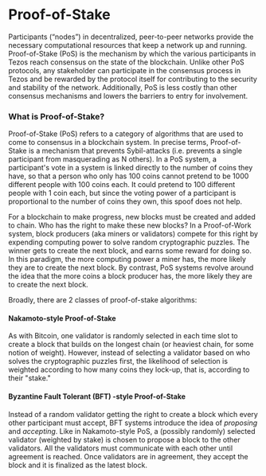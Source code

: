 # Proof-of-Stake

Participants \(“nodes”\) in decentralized, peer-to-peer networks provide the necessary computational resources that keep a network up and running. Proof-of-Stake \(PoS\) is the mechanism by which the various participants in Tezos reach consensus on the state of the blockchain. Unlike other PoS protocols, any stakeholder can participate in the consensus process in Tezos and be rewarded by the protocol itself for contributing to the security and stability of the network. Additionally, PoS is less costly than other consensus mechanisms and lowers the barriers to entry for involvement.

### What is Proof-of-Stake?

Proof-of-Stake \(PoS\) refers to a category of algorithms that are used to come to consensus in a blockchain system. In precise terms, Proof-of-Stake is a mechanism that prevents Sybil-attacks \(i.e. prevents a single participant from masquerading as N others\). In a PoS system, a participant's vote in a system is linked directly to the number of coins they have, so that a person who only has 100 coins cannot pretend to be 1000 different people with 100 coins each. It could pretend to 100 different people with 1 coin each, but since the voting power of a participant is proportional to the number of coins they own, this spoof does not help.

For a blockchain to make progress, new blocks must be created and added to chain. Who has the right to make these new blocks? In a Proof-of-Work system, block producers \(aka miners or validators\) compete for this right by expending computing power to solve random cryptographic puzzles. The winner gets to create the next block, and earns some reward for doing so. In this paradigm, the more computing power a miner has, the more likely they are to create the next block. By contrast, PoS systems revolve around the idea that the more coins a block producer has, the more likely they are to create the next block.

Broadly, there are 2 classes of proof-of-stake algorithms:

#### **Nakamoto-style Proof-of-Stake**

As with Bitcoin, one validator is randomly selected in each time slot to create a block that builds on the longest chain \(or heaviest chain, for some notion of weight\). However, instead of selecting a validator based on who solves the cryptographic puzzles first, the likelihood of selection is weighted according to how many coins they lock-up, that is, according to their "stake."

#### **Byzantine Fault Tolerant \(BFT\) -style Proof-of-Stake**

Instead of a random validator getting the right to create a block which every other participant must accept, BFT systems introduce the idea of _proposing_ and _accepting_. Like in Nakamoto-style PoS, a \(possibly randomly\) selected validator \(weighted by stake\) is chosen to propose a block to the other validators. All the validators must communicate with each other until agreement is reached. Once validators are in agreement, they accept the block and it is finalized as the latest block.

